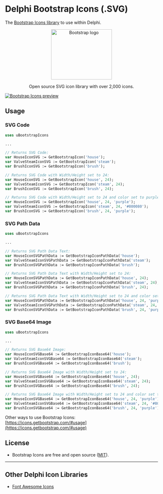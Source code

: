 # Delphi Bootstrap Icons (.SVG)

The [Bootstrap Icons library](https://icons.getbootstrap.com/) to use within Delphi.

<p align="center">
  <a href="https://v5.getbootstrap.com/">
    <img src="https://v5.getbootstrap.com/docs/5.0/assets/brand/bootstrap-logo-shadow.png" alt="Bootstrap logo" width="200" height="165">
  </a>
</p>
<p align="center">
  Open source SVG icon library with over 2,000 icons.
</p>

[![Bootstrap Icons preview](https://github.com/twbs/icons/blob/main/.github/preview.png)](https://icons.getbootstrap.com)


## Usage

### SVG Code

```pascal
uses uBootstrapIcons

...

// Returns SVG Code:
var HouseIconSVG := GetBootstrapIcon('house');
var ValveSteamIconSVG := GetBootstrapIcon('steam');
var BrushIconSVG := GetBootstrapIcon('brush');

// Returns SVG Code with Width/Height set to 24:
var HouseIconSVG := GetBootstrapIcon('house', 24); 
var ValveSteamIconSVG := GetBootstrapIcon('steam', 24);
var BrushIconSVG := GetBootstrapIcon('brush', 24);

// Returns SVG Code with Width/Height set to 24 and color set to purple (#800080):
var HouseIconSVG := GetBootstrapIcon('house', 24, 'purple'); 
var ValveSteamIconSVG := GetBootstrapIcon('steam', 24, '#800080');
var BrushIconSVG := GetBootstrapIcon('brush', 24, 'purple');
```

### SVG Path Data

```pascal
uses uBootstrapIcons

...

// Returns SVG Path Data Text:
var HouseIconSVGPathData := GetBootstrapIconPathData('house'); 
var ValveSteamIconSVGPathData := GetBootstrapIconPathData('steam');
var BrushIconSVGPathData := GetBootstrapIconPathData('brush');

// Returns SVG Path Data Text with Width/Height set to 24:
var HouseIconSVGPathData := GetBootstrapIconPathData('house', 24); 
var ValveSteamIconSVGPathData := GetBootstrapIconPathData('steam', 24);
var BrushIconSVGPathData := GetBootstrapIconPathData('brush', 24);

// Returns SVG Path Data Text with Width/Height set to 24 and color set to purple (#800080):
var HouseIconSVGPathData := GetBootstrapIconPathData('house', 24, 'purple'); 
var ValveSteamIconSVGPathData := GetBootstrapIconPathData('steam', 24, '#800080'); 
var BrushIconSVGPathData := GetBootstrapIconPathData('brush', 24, 'purple'); 
```

### SVG Base64 Image

```pascal
uses uBootstrapIcons

...

// Returns SVG Base64 Image:
var HouseIconSVGBase64 := GetBootstrapIconBase64('house');
var ValveSteamIconSVGBase64 := GetBootstrapIconBase64('steam');
var BrushIconSVGBase64 := GetBootstrapIconBase64('brush');

// Returns SVG Base64 Image with Width/Height set to 24:
var HouseIconSVGBase64 := GetBootstrapIconBase64('house', 24); 
var ValveSteamIconSVGBase64 := GetBootstrapIconBase64('steam', 24);
var BrushIconSVGBase64 := GetBootstrapIconBase64('brush', 24);

// Returns SVG Base64 Image with Width/Height set to 24 and color set to purple (#800080):
var HouseIconSVGBase64 := GetBootstrapIconBase64('house', 24, 'purple'); 
var ValveSteamIconSVGBase64 := GetBootstrapIconBase64('steam', 24, '#800080');
var BrushIconSVGBase64 := GetBootstrapIconBase64('brush', 24, 'purple');
```

Other ways to use Bootstrap Icons: [https://icons.getbootstrap.com/#usage](https://icons.getbootstrap.com/#usage)

## License

- Bootstrap Icons are free and open source ([MIT](https://github.com/twbs/icons/blob/main/LICENSE.md)).

---

## Other Delphi Icon Libraries
- [Font Awesome Icons](https://github.com/shaunroselt/Delphi-Font-Awesome-Icons)
